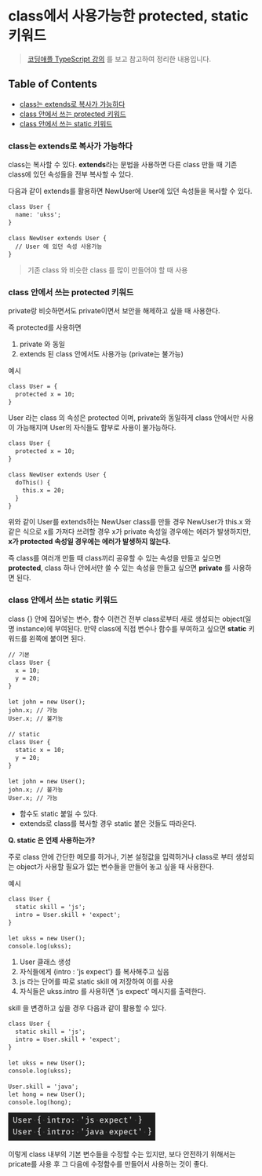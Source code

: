 # class에서 사용가능한 protected, static 키워드

> [코딩애플 TypeScript 강의](https://codingapple.com/) 를 보고 참고하여 정리한 내용입니다.

## Table of Contents

- [class는 extends로 복사가 가능하다](#class는-extends로-복사가-가능하다)
- [class 안에서 쓰는 protected 키워드](#class-안에서-쓰는-protected-키워드)
- [class 안에서 쓰는 static 키워드](#class-안에서-쓰는-static-키워드)

### class는 extends로 복사가 가능하다

class는 복사할 수 있다.
**extends**라는 문법을 사용하면 다른 class 만들 때 기존 class에 있던 속성들을 전부 복사할 수 있다.

다음과 같이 extends를 활용하면 NewUser에 User에 있던 속성들을 복사할 수 있다.

```tsx
class User {
  name: 'ukss';
}

class NewUser extends User {
  // User 에 있던 속성 사용가능
}
```

> 기존 class 와 비슷한 class 를 많이 만들어야 할 때 사용

### class 안에서 쓰는 protected 키워드

private랑 비슷하면서도 private이면서 보안을 해제하고 싶을 때 사용한다.

즉 protected를 사용하면

1. private 와 동일
2. extends 된 class 안에서도 사용가능 (private는 불가능)

예시

```tsx
class User = {
  protected x = 10;
}
```

User 라는 class 의 속성은 protected 이며, private와 동일하게 class 안에서만 사용이 가능해지며 User의 자식들도 함부로 사용이 불가능하다.

```tsx
class User {
  protected x = 10;
}

class NewUser extends User {
  doThis() {
    this.x = 20;
  }
}
```

위와 같이 User를 extends하는 NewUser class를 만들 경우 NewUser가 this.x 와 같은 식으로 x를 가져다 쓰려할 경우
x가 private 속성일 경우에는 에러가 발생하지만, **x가 protected 속성일 경우에는 에러가 발생하지 않는다.**

즉 class를 여러개 만들 때 class끼리 공유할 수 있는 속성을 만들고 싶으면 **protected**, class 하나 안에서만 쓸 수 있는 속성을 만들고 싶으면 **private** 를 사용하면 된다.

### class 안에서 쓰는 static 키워드

class {} 안에 집어넣는 변수, 함수 이런건 전부 class로부터 새로 생성되는 object(일명 instance)에 부여된다.
만약 class에 직접 변수나 함수를 부여하고 싶으면 **static** 키워드를 왼쪽에 붙이면 된다.

```tsx
// 기본
class User {
  x = 10;
  y = 20;
}

let john = new User();
john.x; // 가능
User.x; // 불가능

// static
class User {
  static x = 10;
  y = 20;
}

let john = new User();
john.x; // 불가능
User.x; // 가능
```

- 함수도 static 붙일 수 있다.
- extends로 class를 복사할 경우 static 붙은 것들도 따라온다.

**Q. static 은 언제 사용하는가?**

주로 class 안에 간단한 메모를 하거나, 기본 설정값을 입력하거나 class로 부터 생성되는 object가 사용할 필요가 없는 변수들을 만들어 놓고 싶을 때 사용한다.

예시

```tsx
class User {
  static skill = 'js';
  intro = User.skill + 'expect';
}

let ukss = new User();
console.log(ukss);
```

1. User 클래스 생성
2. 자식들에게 {intro : 'js expect'} 를 복사해주고 싶음
3. js 라는 단어를 따로 static skill 에 저장하여 이를 사용
4. 자식들은 ukss.intro 를 사용하면 'js expect' 메시지를 출력한다.

skill 을 변경하고 싶을 경우 다음과 같이 활용할 수 있다.

```tsx
class User {
  static skill = 'js';
  intro = User.skill + 'expect';
}

let ukss = new User();
console.log(ukss);

User.skill = 'java';
let hong = new User();
console.log(hong);
```

<img src="./src/static.png" style="width:300px">

이렇게 class 내부의 기본 변수들을 수정할 수는 있지만, 보다 안전하기 위해서는 pricate를 사용 후 그 다음에 수정함수를 만들어서 사용하는 것이 좋다.
